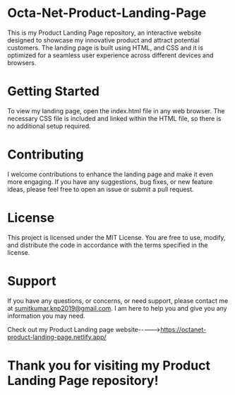 # Octa-Net-Product-Landing-Page
This is my Product Landing Page repository, an interactive website designed to showcase my innovative product and attract potential customers. The landing page is built using HTML, and CSS and it is optimized for a seamless user experience across different devices and browsers.

# Getting Started
To view my landing page, open the index.html file in any web browser. The necessary CSS file is included and linked within the HTML file, so there is no additional setup required.

# Contributing
I welcome contributions to enhance the landing page and make it even more engaging. If you have any suggestions, bug fixes, or new feature ideas, please feel free to open an issue or submit a pull request.

# License
This project is licensed under the MIT License. You are free to use, modify, and distribute the code in accordance with the terms specified in the license.

# Support
If you have any questions, or concerns, or need support, please contact me at sumitkumar.knp2019@gmail.com. I am here to help you and give you any information you may need.

Check out my Product Landing page website----->https://octanet-product-landing-page.netlify.app/

# Thank you for visiting my Product Landing Page repository!
